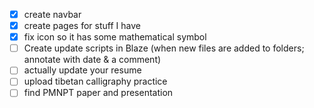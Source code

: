 - [x] create navbar
- [x] create pages for stuff I have
- [x] fix icon so it has some mathematical symbol
- [ ] Create update scripts in Blaze (when new files are added to folders; annotate with date & a comment)
- [ ] actually update your resume
- [ ] upload tibetan calligraphy practice
- [ ] find PMNPT paper and presentation
